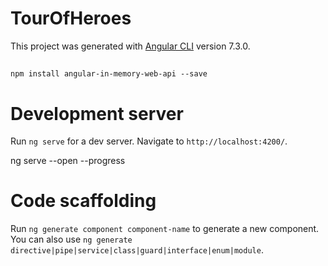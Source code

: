 # TourOfHeroes

This project was generated with [Angular CLI](https://github.com/angular/angular-cli) version 7.3.0.

##
    npm install angular-in-memory-web-api --save

# Development server

Run `ng serve` for a dev server. Navigate to `http://localhost:4200/`. 

ng serve --open --progress 

# Code scaffolding

Run `ng generate component component-name` to generate a new component. You can also use `ng generate directive|pipe|service|class|guard|interface|enum|module`.


